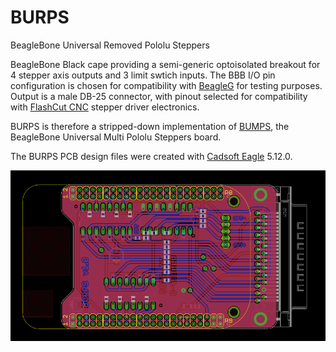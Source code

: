 BURPS
=====

BeagleBone Universal Removed Pololu Steppers

BeagleBone Black cape providing a semi-generic optoisolated breakout for 4
stepper axis outputs and 3 limit swtich inputs. The BBB I/O pin configuration
is chosen for compatibility with [BeagleG] for testing purposes.
Output is a male DB-25 connector, with pinout selected for compatibility with
[FlashCut CNC] stepper driver electronics.

BURPS is therefore a stripped-down implementation of [BUMPS], the
BeagleBone Universal Multi Pololu Steppers board.

The BURPS PCB design files were created with [Cadsoft Eagle] 5.12.0.

![pcb]

[beagleg]: https://github.com/hzeller/beagleg
[flashcut cnc]: http://www.flashcutcnc.com/cnc-controls/stepper-controls-motors
[bumps]: https://github.com/hzeller/bumps
[cadsoft eagle]: http://www.cadsoftusa.com/
[pcb]: https://raw.githubusercontent.com/G-Cipher/BURPS/master/BURPS-v1.0-PCB-850x460.png

